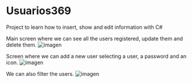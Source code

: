 # Usuarios369
Project to learn how to insert, show and edit information with C#

Main screen where we can see all the users registered, update them and delete them.
![imagen](https://github.com/vivianmunguia/Usuarios369/assets/15255979/1f1a6bc7-6ed3-4e73-ad07-fdad0579ae80)

Screen where we can add a new user selecting a user, a password and an icon.
![imagen](https://github.com/vivianmunguia/Usuarios369/assets/15255979/1cd7eb9d-e5a7-4096-996a-6305261ab748)

We can also filter the users.
![imagen](https://github.com/vivianmunguia/Usuarios369/assets/15255979/56fadb3d-29dd-496c-943b-cae30c27c1c7)
